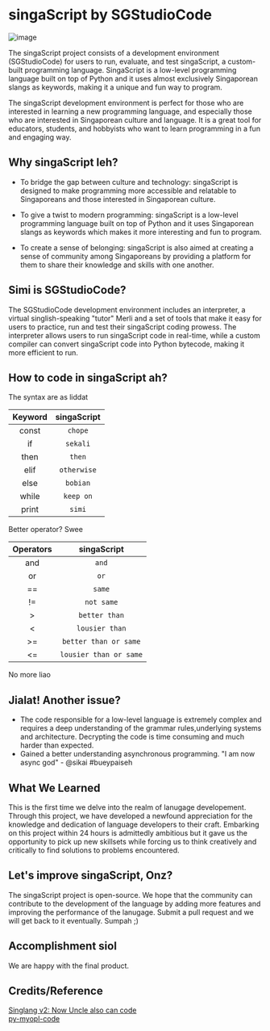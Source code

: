 # singaScript by SGStudioCode

![image](https://user-images.githubusercontent.com/96603198/212491962-3137bc11-128d-4ef4-8c83-e430089c7852.png)

The singaScript project consists of a development environment (SGStudioCode) for users to run, evaluate, and test singaScript, a custom-built programming language. SingaScript is a low-level programming language built on top of Python and it uses almost exclusively Singaporean slangs as keywords, making it a unique and fun way to program.

The singaScript development environment is perfect for those who are interested in learning a new programming language, and especially those who are interested in Singaporean culture and language. It is a great tool for educators, students, and hobbyists who want to learn programming in a fun and engaging way.

## Why singaScript leh?

- To bridge the gap between culture and technology: singaScript is designed to make programming more accessible and relatable to Singaporeans and those interested in Singaporean culture.

- To give a twist to modern programming: singaScript is a low-level programming language built on top of Python and it uses Singaporean slangs as keywords which makes it more interesting and fun to program.

- To create a sense of belonging: singaScript is also aimed at creating a sense of community among Singaporeans by providing a platform for them to share their knowledge and skills with one another.

## Simi is SGStudioCode?

The SGStudioCode development environment includes an interpreter, a virtual singlish-speaking "tutor" Merli and a set of tools that make it easy for users to practice, run and test their singaScript coding prowess. The interpreter allows users to run singaScript code in real-time, while a custom compiler can convert singaScript code into Python bytecode, making it more efficient to run.

## How to code in singaScript ah?

The syntax are as liddat

| Keyword | singaScript |
| :-----: | :---------: |
|  const  |   `chope`   |
|   if    |  `sekali`   |
|  then   |   `then`    |
|  elif   | `otherwise` |
|  else   |  `bobian`   |
|  while  |  `keep on`  |
|  print  |   `simi`    |

Better operator? Swee

| Operators | singaScript            |
| :-------: | :--------------------: |
| and       | `and`                  |
| or        | `or`                   |
| ==        | `same`                 |
| !=        | `not same`             |
| >         | `better than`          |
| <         | `lousier than`         |
| >=        | `better than or same`  |
| <=        | `lousier than or same` |

No more liao

## Jialat! Another issue?

- The code responsible for a low-level language is extremely complex and requires a deep understanding of the grammar rules,underlying systems and architecture. Decrypting the code is time consuming and much harder than expected.
- Gained a better understanding asynchronous programming. "I am now async god" - @sikai #bueypaiseh

## What We Learned

This is the first time we delve into the realm of lanugage developement. Through this project, we have developed a newfound appreciation for the knowledge and dedication of language developers to their craft. Embarking on this project within 24 hours is admittedly ambitious but it gave us the opportunity to pick up new skillsets while forcing us to think creatively and critically to find solutions to problems encountered.

## Let's improve singaScript, Onz?

The singaScript project is open-source. We hope that the community can contribute to the development of the language by adding more features and improving the performance of the lanugage. Submit a pull request and we will get back to it eventually. Sumpah ;)

## Accomplishment siol

We are happy with the final product.

## Credits/Reference

[Singlang v2: Now Uncle also can code](https://github.com/frizensami/singlang)<br>
[py-myopl-code](https://github.com/davidcallanan/py-myopl-code)
